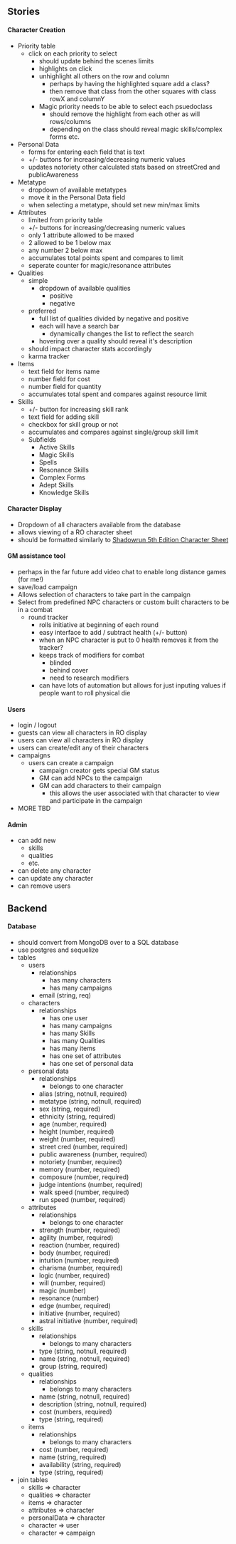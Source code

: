 ## Stories
#### Character Creation
* Priority table
  * click on each priority to select
    * should update behind the scenes limits
    * highlights on click
    * unhighlight all others on the row and column
      * perhaps by having the highlighted square add a class?
      * then remove that class from the other squares with class rowX and columnY
    * Magic priority needs to be able to select each psuedoclass
      * should remove the highlight from each other as will rows/columns
      * depending on the class should reveal magic skills/complex forms etc.
* Personal Data
  * forms for entering each field that is text
  * +/- buttons for increasing/decreasing numeric values
  * updates notoriety other calculated stats based on streetCred and publicAwareness
* Metatype
  * dropdown of available metatypes
  * move it in the Personal Data field
  * when selecting a metatype, should set new min/max limits
* Attributes
  * limited from priority table
  * +/- buttons for increasing/decreasing numeric values
  * only 1 attribute allowed to be maxed
  * 2 allowed to be 1 below max
  * any number 2 below max
  * accumulates total points spent and compares to limit
  * seperate counter for magic/resonance attributes
* Qualities
  * simple
    * dropdown of available qualities
      * positive
      * negative
  * preferred
    * full list of qualities divided by negative and positive
    * each will have a search bar
      * dynamically changes the list to reflect the search
    * hovering over a quality should reveal it's description
  * should impact character stats accordingly
  * karma tracker
* Items
  * text field for items name
  * number field for cost
  * number field for quantity
  * accumulates total spent and compares against resource limit
* Skills
  * +/- button for increasing skill rank
  * text field for adding skill
  * checkbox for skill group or not
  * accumulates and compares against single/group skill limit
  * Subfields
    * Active Skills
    * Magic Skills
    * Spells
    * Resonance Skills
    * Complex Forms
    * Adept Skills
    * Knowledge Skills

#### Character Display
* Dropdown of all characters available from the database
* allows viewing of a RO character sheet
* should be formatted similarly to [Shadowrun 5th Edition Character Sheet](http://cdn.shadowruntabletop.com/wp-content/uploads/Downloads/CAT27000_Shadowrun%205_CharacterSheet.pdf?b979cc)

#### GM assistance tool
* perhaps in the far future add video chat to enable long distance games (for me!)
* save/load campaign
* Allows selection of characters to take part in the campaign
* Select from predefined NPC characters or custom built characters to be in a combat
  * round tracker
    * rolls initiative at beginning of each round
    * easy interface to add / subtract health (+/- button)
    * when an NPC character is put to 0 health removes it from the tracker?
    * keeps track of modifiers for combat
      * blinded
      * behind cover
      * need to research modifiers
    * can have lots of automation but allows for just inputing values if people want to roll physical die

#### Users
* login / logout
* guests can view all characters in RO display
* users can view all characters in RO display
* users can create/edit any of their characters
* campaigns
  * users can create a campaign
    * campaign creator gets special GM status
    * GM can add NPCs to the campaign
    * GM can add characters to their campaign
      * this allows the user associated with that character to view and participate in the campaign
* MORE TBD

#### Admin
* can add new
  * skills
  * qualities
  * etc.
* can delete any character
* can update any character
* can remove users

## Backend

#### Database
* should convert from MongoDB over to a SQL database
* use postgres and sequelize
* tables  
  * users
    * relationships
      * has many characters
      * has many campaigns
    * email (string, req)
  * characters
    * relationships
      * has one user
      * has many campaigns
      * has many Skills
      * has many Qualities
      * has many items
      * has one set of attributes
      * has one set of personal data
  * personal data
    * relationships
      * belongs to one character
    * alias (string, notnull, required)
    * metatype (string, notnull, required)
    * sex (string, required)
    * ethnicity (string, required)
    * age (number, required)
    * height (number, required)
    * weight (number, required)
    * street cred (number, required)
    * public awareness (number, required)
    * notoriety (number, required)
    * memory (number, required)
    * composure (number, required)
    * judge intentions (number, required)
    * walk speed (number, required)
    * run speed (number, required)
  * attributes
    * relationships
      * belongs to one character
    * strength (number, required)
    * agility (number, required)
    * reaction (number, required)
    * body (number, required)
    * intuition (number, required)
    * charisma (number, required)
    * logic (number, required)
    * will (number, required)
    * magic (number)
    * resonance (number)
    * edge (number, required)
    * initiative (number, required)
    * astral initiative (number, required)
  * skills
    * relationships
      * belongs to many characters
    * type (string, notnull, required)
    * name (string, notnull, required)
    * group (string, required)
  * qualities
    * relationships
      * belongs to many characters
    * name (string, notnull, required)
    * description (string, notnull, required)
    * cost (numbers, required)
    * type (string, required)
  * items
    * relationships
      * belongs to many characters
    * cost (number, required)
    * name (string, required)
    * availability (string, required)
    * type (string, required)
* join tables
  * skills => character
  * qualities => character
  * items => character
  * attributes => character
  * personalData => character
  * character => user
  * character => campaign
